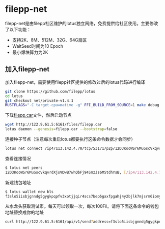 
# filepp-net 
 filepp-net是由filepp社区维护的lotus独立网络，免费提供给社区使用。主要修改了以下功能：
 - 支持2K、8M、512M、32G、64G扇区
 - WaitSeed时间为10 Epoch
 - 最小爆块算力为2K
 
## 加入filepp-net
加入filepp-net，需要使用filepp社区提供的修改过后的lotus代码进行编译
```bash
git clone https://github.com/filepp/lotus
cd lotus 
git checkout net/private-v1.4.1
RUSTFLAGS="-C target-cpu=native -g" FFI_BUILD_FROM_SOURCE=1 make debug 
```

下载[filepp.car](http://122.9.61.5:6161/files/filepp.car)文件，然后启动节点
```bash
wget http://122.9.61.5:6161/files/filepp.car
lotus daemon --genesis=filepp.car --bootstrap=false
```

连接种子节点（注意每次重启lotus都要执行这条命令数据才会同步）
```bash
lotus net connect /ip4/113.142.4.70/tcp/53171/p2p/12D3KooWSr6MuGscVkqvrdXjsVDwB7whQbFj94SmzJs6MStdhYsB
```
查看连接情况
```bash
$ lotus net peers
12D3KooWSr6MuGscVkqvrdXjsVDwB7whQbFj94SmzJs6MStdhYsB, [/ip4/113.142.4.70/tcp/53171]
```

新建钱包地址
```bash
$ lotus wallet new bls
f3slo5iisbjgnndg5gygkpqpfv3xotjjqir4scs7bep5gaxfpgahj4y2bjlk7mjsrm6iomyr3rwfm4onzfkbia
```

从水龙头获取测试币。每天可以领取一次，每次100Fil。请将下面这条命令的钱包地址替换成你的地址
```bash
curl http://122.9.61.5:6161/api/v1/send?address=f3slo5iisbjgnndg5gygkpqpfv3xotjjqir4scs7bep5gaxfpgahj4y2bjlk7mjsrm6iomyr3rwfm4onzfkbia
```
